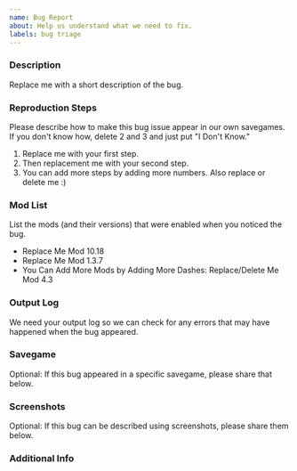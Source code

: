 ```yaml
---
name: Bug Report
about: Help us understand what we need to fix.
labels: bug triage
---
```


<!-- Want to see an example bug report before you submit one? See: https://bit.ly/tmpe-etbr -->

### Description
Replace me with a short description of the bug.


### Reproduction Steps
Please describe how to make this bug issue appear in our own savegames. If you don't know how, delete 2 and 3 and just put "I Don't Know."
1. Replace me with your first step.
2. Then replacement me with your second step.
3. You can add more steps by adding more numbers. Also replace or delete me :)


### Mod List
List the mods (and their versions) that were enabled when you noticed the bug.
- Replace Me Mod 10.18
- Replace Me Mod 1.3.7
- You Can Add More Mods by Adding More Dashes: Replace/Delete Me Mod 4.3


### Output Log
We need your output log so we can check for any errors that may have happened when the bug appeared.
<!-- Don't know how to share your log file? See: https://bit.ly/2I3YVFL -->


### Savegame
Optional: If this bug appeared in a specific savegame, please share that below.
<!-- Don't know how to share savegames? See: https://bit.ly/2FXog0z -->


### Screenshots
Optional: If this bug can be described using screenshots, please share them below.
<!-- Don't know how to share screenshots? See: https://bit.ly/2Kc8owO -->


### Additional Info
